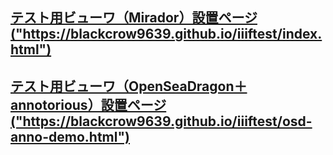 <!COCTYPE>
<html>
<head>
  <meta charset="UTF-8">
  <title>test repo READ ME</title>
</head>
<body>
  <h2>
    <a href="https://blackcrow9639.github.io/iiiftest/index.html"> テスト用ビューワ（Mirador）設置ページ ("https://blackcrow9639.github.io/iiiftest/index.html") </a>
  </h2>
    <h2>
    <a href="https://blackcrow9639.github.io/iiiftest/osd-anno-demo.html"> テスト用ビューワ（OpenSeaDragon＋annotorious）設置ページ ("https://blackcrow9639.github.io/iiiftest/osd-anno-demo.html") </a>
  </h2>  
</body>
</html>
